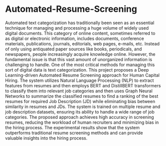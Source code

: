 # Automated-Resume-Screening

Automated text categorization has traditionally been seen as an essential technique for managing and processing a huge volume of widely used digital documents. This category of online content, sometimes referred to as digital or electronic information, includes documents, conference materials, publications, journals, editorials, web pages, e-mails, etc. Instead of only using antiquated paper sources like books, periodicals, and newspapers, people increasingly acquire knowledge online. However, the fundamental issue is that this vast amount of unorganized information is challenging to handle. One of the most critical methods for managing this sort of digital data is text categorization. This project proposes a Deep Learning-driven Automated Resume Screening approach for Human Capital Hiring. The system utilizes Natural Language Processing (NLP) to extract features from resumes and then employs BERT and DistillBERT transformers to classify them into relevant job categories and then uses Graph Neural Networks to summarize the classified resumes to find a ranking of the best resumes for required Job Description (JD) while eliminating bias between similarity in resumes and JDs. The system is trained on multiple resume and job description datasets, ensuring its ability to handle a wide range of job categories. The proposed approach achieves high accuracy in screening resumes, reducing the workload of human recruiters and minimizing bias in the hiring process. The experimental results show that the system outperforms traditional resume screening methods and can provide valuable insights into the hiring process.
